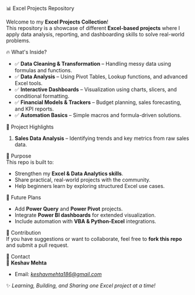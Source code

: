  📊 Excel Projects Repository  

Welcome to my **Excel Projects Collection**!  
This repository is a showcase of different **Excel-based projects** where I apply data analysis, reporting, and dashboarding skills to solve real-world problems.  

🔥 What's Inside?  
- ✅ **Data Cleaning & Transformation** – Handling messy data using formulas and functions.  
- ✅ **Data Analysis** – Using Pivot Tables, Lookup functions, and advanced Excel tools.  
- ✅ **Interactive Dashboards** – Visualization using charts, slicers, and conditional formatting.  
- ✅ **Financial Models & Trackers** – Budget planning, sales forecasting, and KPI reports.  
- ✅ **Automation Basics** – Simple macros and formula-driven solutions.  

📂 Project Highlights  
1. **Sales Data Analysis** – Identifying trends and key metrics from raw sales data.  

 🎯 Purpose  
This repo is built to:  
- Strengthen my **Excel & Data Analytics skills**.  
- Share practical, real-world projects with the community.  
- Help beginners learn by exploring structured Excel use cases.  

 🚀 Future Plans  
- Add **Power Query** and **Power Pivot** projects.  
- Integrate **Power BI dashboards** for extended visualization.  
- Include automation with **VBA & Python-Excel** integrations.  


🤝 Contribution  
If you have suggestions or want to collaborate, feel free to **fork this repo** and submit a pull request.  


📧 Contact  
👤 **Keshav Mehta**  
- Email: *keshavmehta186@gmail.com*  
 

✨ *Learning, Building, and Sharing one Excel project at a time!*  
